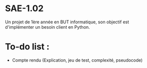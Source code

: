 # SAE-1.02
Un projet de 1ère année en BUT informatique, son objectif est d'implémenter un besoin client en Python.
# To-do list :
  - Compte rendu (Explication, jeu de test, complexité, pseudocode)
